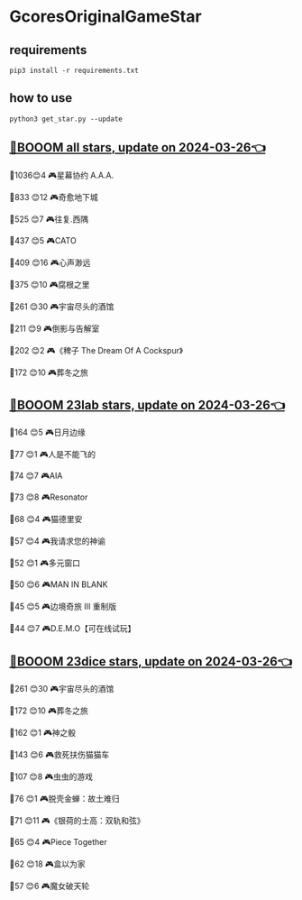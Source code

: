 # GcoresOriginalGameStar

## requirements
```
pip3 install -r requirements.txt
```

## how to use
```
python3 get_star.py --update
```

## [🔗BOOOM all stars, update on 2024-03-26👈](https://raw.githack.com/sichaozhang1112/GcoresOriginalGameStar/main/all.html) 
🌟1036😊4   🎮星幕协约 A.A.A.        

🌟833 😊12  🎮奇愈地下城              

🌟525 😊7   🎮往复.西隅              

🌟437 😊5   🎮CATO               

🌟409 😊16  🎮心声渺远               

🌟375 😊10  🎮腐根之里               

🌟261 😊30  🎮宇宙尽头的酒馆            

🌟211 😊9   🎮倒影与告解室             

🌟202 😊2   🎮《稗子 The Dream Of A Cockspur》

🌟172 😊10  🎮葬冬之旅               

## [🔗BOOOM 23lab stars, update on 2024-03-26👈](https://raw.githack.com/sichaozhang1112/GcoresOriginalGameStar/main/23lab.html) 
🌟164 😊5   🎮日月边缘               

🌟77  😊1   🎮人是不能飞的             

🌟74  😊7   🎮AIA                

🌟73  😊8   🎮Resonator          

🌟68  😊4   🎮猫德里安               

🌟57  😊4   🎮我请求您的神谕            

🌟52  😊1   🎮多元窗口               

🌟50  😊6   🎮MAN IN BLANK       

🌟45  😊5   🎮边境奇旅 III 重制版       

🌟44  😊7   🎮D.E.M.O【可在线试玩】     

## [🔗BOOOM 23dice stars, update on 2024-03-26👈](https://raw.githack.com/sichaozhang1112/GcoresOriginalGameStar/main/23dice.html) 
🌟261 😊30  🎮宇宙尽头的酒馆            

🌟172 😊10  🎮葬冬之旅               

🌟162 😊1   🎮神之骰                

🌟143 😊6   🎮救死扶伤猫猫车            

🌟107 😊8   🎮虫虫的游戏              

🌟76  😊1   🎮脱壳金蝉：故土难归          

🌟71  😊11  🎮《银荷的士高：双轨和弦》       

🌟65  😊4   🎮Piece Together     

🌟62  😊18  🎮盒以为家               

🌟57  😊6   🎮魔女破天轮              


